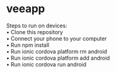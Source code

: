 # veeapp
Steps to run on devices: <br>
• Clone this repository <br>
• Connect your phone to your computer <br>
• Run npm install <br>
• Run ionic cordova platform rm android <br>
• Run ionic cordova platform add android <br>
• Run ionic cordova run android <br>
